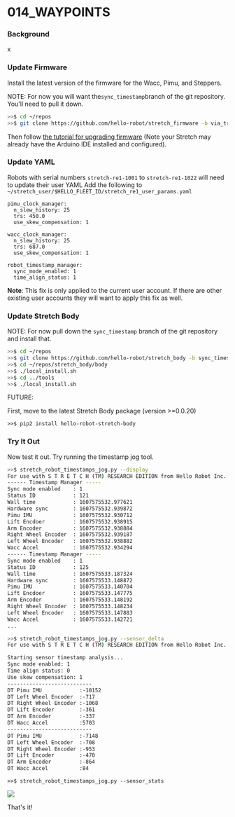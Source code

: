 

# 014_WAYPOINTS

### **Background**

x

### Update Firmware

Install the latest version of the firmware for the Wacc, Pimu, and Steppers. 

NOTE: For now you will want the`sync_timestamp`branch of the git repository. You'll need to pull it down.

```bash
>>$ cd ~/repos
>>$ git clone https://github.com/hello-robot/stretch_firmware -b via_trajectory
```

Then follow [the tutorial for upgrading firmware](https://github.com/hello-robot/stretch_firmware) (Note your Stretch may already have the Arduino IDE installed and configured). 

### Update YAML

Robots with serial numbers `stretch-re1-1001` to `stretch-re1-1022` will need to update their user YAML Add the following to `~/stretch_user/$HELLO_FLEET_ID/stretch_re1_user_params.yaml`

```
pimu_clock_manager:
  n_slew_history: 25
  trs: 450.0
  use_skew_compensation: 1

wacc_clock_manager:
  n_slew_history: 25
  trs: 687.0
  use_skew_compensation: 1

robot_timestamp_manager:
  sync_mode_enabled: 1
  time_align_status: 1
```

**Note**: This fix is only applied to the current user account. If there are other existing user accounts they will want to apply this fix as well. 

### Update Stretch Body

NOTE: For now pull down the  `sync_timestamp` branch of the git repository and install that.



```bash
>>$ cd ~/repos
>>$ git clone https://github.com/hello-robot/stretch_body -b sync_timestamp
>>$ cd ~/repos/stretch_body/body
>>$ ./local_install.sh
>>$ cd ../tools
>>$ ./local_install.sh
```

FUTURE:

First, move to the latest Stretch Body package (version >=0.0.20)

```
>>$ pip2 install hello-robot-stretch-body
```

### Try It Out

Now test it out. Try running the timestamp jog tool.

```bash
>>$ stretch_robot_timestamps_jog.py --display
For use with S T R E T C H (TM) RESEARCH EDITION from Hello Robot Inc.
------ Timestamp Manager -----
Sync mode enabled    : 1
Status ID            : 121
Wall time            : 1607575532.977621
Hardware sync        : 1607575532.939872
Pimu IMU             : 1607575532.930712
Lift Encdoer         : 1607575532.938915
Arm Encoder          : 1607575532.938884
Right Wheel Encoder  : 1607575532.939187
Left Wheel Encoder   : 1607575532.938882
Wacc Accel           : 1607575532.934294
------ Timestamp Manager -----
Sync mode enabled    : 1
Status ID            : 125
Wall time            : 1607575533.187324
Hardware sync        : 1607575533.148872
Pimu IMU             : 1607575533.140704
Lift Encdoer         : 1607575533.147775
Arm Encoder          : 1607575533.148192
Right Wheel Encoder  : 1607575533.148234
Left Wheel Encoder   : 1607575533.147883
Wacc Accel           : 1607575533.142721
...


```



```bash
>>$ stretch_robot_timestamps_jog.py --sensor_delta
For use with S T R E T C H (TM) RESEARCH EDITION from Hello Robot Inc.

Starting sensor timestamp analysis...
Sync mode enabled: 1
Time align status: 0
Use skew compensation: 1
---------------------------
DT Pimu IMU            :-10152
DT Left Wheel Encoder  :-717
DT Right Wheel Encoder :-1068
DT Lift Encoder        :-361
DT Arm Encoder         :-337
DT Wacc Accel          :5703
---------------------------
DT Pimu IMU            :-7148
DT Left Wheel Encoder  :-708
DT Right Wheel Encoder :-953
DT Lift Encoder        :-470
DT Arm Encoder         :-864
DT Wacc Accel          :84

```



```
>>$ stretch_robot_timestamps_jog.py --sensor_stats
```

![](./sensor_stats.png)

That's it!



